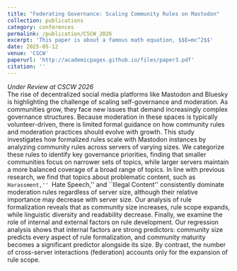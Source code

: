 ```yaml
---
title: "Federating Governance: Scaling Community Rules on Mastodon"
collection: publications
category: conferences
permalink: /publication/CSCW_2026
excerpt: 'This paper is about a famous math equation, $$E=mc^2$$'
date: 2025-05-12
venue: 'CSCW'
paperurl: 'http://academicpages.github.io/files/paper3.pdf'
citation: ''
---
```


*Under Review at CSCW 2026*
<br>
The rise of decentralized social media platforms like Mastodon and Bluesky is highlighting the challenge of scaling self-governance and moderation. As communities grow, they face new issues that demand increasingly complex governance structures. Because moderation in these spaces is typically volunteer-driven, there is limited formal guidance on how community rules and moderation practices should evolve with growth. This study investigates how formalized rules scale with Mastodon instances by analyzing community rules across servers of varying sizes. We categorize these rules to identify key governance priorities, finding that smaller communities focus on narrower sets of topics, while larger servers maintain a more balanced coverage of a broad range of topics. In line with previous research, we find that topics about problematic content, such as ``Harassment,'' ``Hate Speech,'' and ``Illegal Content'' consistently dominate moderation rules regardless of server size, although their relative importance may decrease with server size. Our analysis of rule formalization reveals that as community size increases, rule scope expands, while linguistic diversity and readability decrease. Finally, we examine the role of internal and external factors on rule development. Our regression analysis shows that internal factors are strong predictors: community size predicts every aspect of rule formalization, and community maturity becomes a significant predictor alongside its size. By contrast, the number of cross-server interactions (federation) accounts only for the expansion of rule scope.